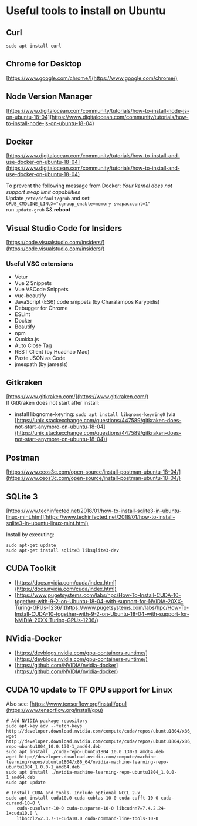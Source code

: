 # Useful tools to install on Ubuntu

## Curl
`sudo apt install curl`

## Chrome for Desktop

[https://www.google.com/chrome/](https://www.google.com/chrome/)

## Node Version Manager
[https://www.digitalocean.com/community/tutorials/how-to-install-node-js-on-ubuntu-18-04](https://www.digitalocean.com/community/tutorials/how-to-install-node-js-on-ubuntu-18-04)

## Docker
[https://www.digitalocean.com/community/tutorials/how-to-install-and-use-docker-on-ubuntu-18-04](https://www.digitalocean.com/community/tutorials/how-to-install-and-use-docker-on-ubuntu-18-04)

To prevent the following message from Docker: _Your kernel does not support swap limit capabilities_ <br>
Update `/etc/default/grub` and set:<br>
`GRUB_CMDLINE_LINUX="cgroup_enable=memory swapaccount=1"` <br>
run `update-grub` && **reboot** <br>

## Visual Studio Code for Insiders

[https://code.visualstudio.com/insiders/](https://code.visualstudio.com/insiders/)

### Useful VSC extensions
* Vetur
* Vue 2 Snippets
* Vue VSCode Snippets
* vue-beautify
* JavaScript (ES6) code snippets (by Charalampos Karypidis)
* Debugger for Chrome
* ESLint
* Docker
* Beautify
* npm
* Quokka.js
* Auto Close Tag
* REST Client (by Huachao Mao)
* Paste JSON as Code
* jmespath (by jamesls)

## Gitkraken

[https://www.gitkraken.com/](https://www.gitkraken.com/)<br>
If GitKraken does not start after install:
* install libgnome-keyring: `sudo apt install libgnome-keyring0` (via [https://unix.stackexchange.com/questions/447589/gitkraken-does-not-start-anymore-on-ubuntu-18-04](https://unix.stackexchange.com/questions/447589/gitkraken-does-not-start-anymore-on-ubuntu-18-04))

## Postman
[https://www.ceos3c.com/open-source/install-postman-ubuntu-18-04/](https://www.ceos3c.com/open-source/install-postman-ubuntu-18-04/)

## SQLite 3
[https://www.techinfected.net/2018/01/how-to-install-sqlite3-in-ubuntu-linux-mint.html](https://www.techinfected.net/2018/01/how-to-install-sqlite3-in-ubuntu-linux-mint.html)

Install by executing:<br>
```
sudo apt-get update
sudo apt-get install sqlite3 libsqlite3-dev
```
## CUDA Toolkit
* [https://docs.nvidia.com/cuda/index.html](https://docs.nvidia.com/cuda/index.html)
* [https://www.pugetsystems.com/labs/hpc/How-To-Install-CUDA-10-together-with-9-2-on-Ubuntu-18-04-with-support-for-NVIDIA-20XX-Turing-GPUs-1236/](https://www.pugetsystems.com/labs/hpc/How-To-Install-CUDA-10-together-with-9-2-on-Ubuntu-18-04-with-support-for-NVIDIA-20XX-Turing-GPUs-1236/)

## NVidia-Docker
* [https://devblogs.nvidia.com/gpu-containers-runtime/](https://devblogs.nvidia.com/gpu-containers-runtime/)
* [https://github.com/NVIDIA/nvidia-docker](https://github.com/NVIDIA/nvidia-docker)

## CUDA 10 update to TF GPU support for Linux
Also see: [https://www.tensorflow.org/install/gpu](https://www.tensorflow.org/install/gpu)

```
# Add NVIDIA package repository
sudo apt-key adv --fetch-keys http://developer.download.nvidia.com/compute/cuda/repos/ubuntu1804/x86_64/7fa2af80.pub
wget http://developer.download.nvidia.com/compute/cuda/repos/ubuntu1804/x86_64/cuda-repo-ubuntu1804_10.0.130-1_amd64.deb
sudo apt install ./cuda-repo-ubuntu1804_10.0.130-1_amd64.deb
wget http://developer.download.nvidia.com/compute/machine-learning/repos/ubuntu1804/x86_64/nvidia-machine-learning-repo-ubuntu1804_1.0.0-1_amd64.deb
sudo apt install ./nvidia-machine-learning-repo-ubuntu1804_1.0.0-1_amd64.deb
sudo apt update

# Install CUDA and tools. Include optional NCCL 2.x
sudo apt install cuda10.0 cuda-cublas-10-0 cuda-cufft-10-0 cuda-curand-10-0 \
    cuda-cusolver-10-0 cuda-cusparse-10-0 libcudnn7=7.4.2.24-1+cuda10.0 \
    libnccl2=2.3.7-1+cuda10.0 cuda-command-line-tools-10-0
```

